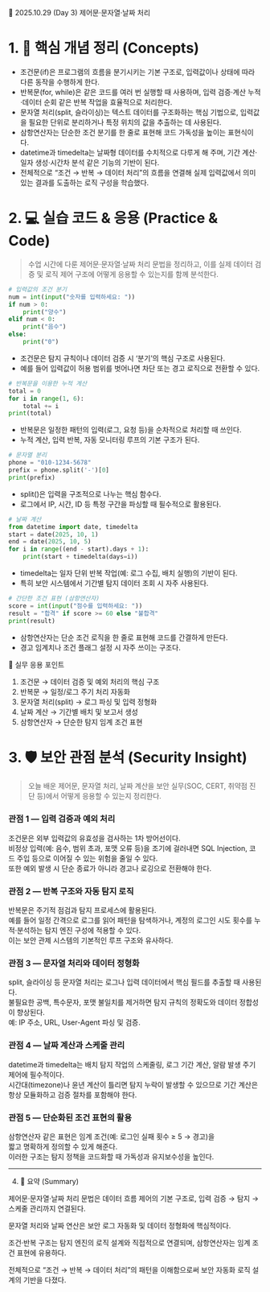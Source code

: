 📄 2025.10.29 (Day 3) 제어문·문자열·날짜 처리

# 1. 🧠 핵심 개념 정리 (Concepts)

- 조건문(if)은 프로그램의 흐름을 분기시키는 기본 구조로, 입력값이나 상태에 따라 다른 동작을 수행하게 한다.  
- 반복문(for, while)은 같은 코드를 여러 번 실행할 때 사용하며, 입력 검증·계산 누적·데이터 순회 같은 반복 작업을 효율적으로 처리한다.  
- 문자열 처리(split, 슬라이싱)는 텍스트 데이터를 구조화하는 핵심 기법으로, 입력값을 필요한 단위로 분리하거나 특정 위치의 값을 추출하는 데 사용된다.  
- 삼항연산자는 단순한 조건 분기를 한 줄로 표현해 코드 가독성을 높이는 표현식이다.  
- datetime과 timedelta는 날짜형 데이터를 수치적으로 다루게 해 주며, 기간 계산·일자 생성·시간차 분석 같은 기능의 기반이 된다.  
- 전체적으로 “조건 → 반복 → 데이터 처리”의 흐름을 연결해 실제 입력값에서 의미 있는 결과를 도출하는 로직 구성을 학습했다.  


# 2. 💻 실습 코드 & 응용 (Practice & Code)

> 수업 시간에 다룬 제어문·문자열·날짜 처리 문법을 정리하고, 이를 실제 데이터 검증 및 로직 제어 구조에 어떻게 응용할 수 있는지를 함께 분석한다.

```python
# 입력값의 조건 분기
num = int(input("숫자를 입력하세요: "))
if num > 0:
    print("양수")
elif num < 0:
    print("음수")
else:
    print("0")
```

- 조건문은 탐지 규칙이나 데이터 검증 시 ‘분기’의 핵심 구조로 사용된다.
- 예를 들어 입력값이 허용 범위를 벗어나면 차단 또는 경고 로직으로 전환할 수 있다.

```python
# 반복문을 이용한 누적 계산
total = 0
for i in range(1, 6):
    total += i
print(total)
```

- 반복문은 일정한 패턴의 입력(로그, 요청 등)을 순차적으로 처리할 때 쓰인다.
- 누적 계산, 입력 반복, 자동 모니터링 루프의 기본 구조가 된다.

```python
# 문자열 분리
phone = "010-1234-5678"
prefix = phone.split('-')[0]
print(prefix)
```

- split()은 입력을 구조적으로 나누는 핵심 함수다.
- 로그에서 IP, 시간, ID 등 특정 구간을 파싱할 때 필수적으로 활용된다.

```python
# 날짜 계산
from datetime import date, timedelta
start = date(2025, 10, 1)
end = date(2025, 10, 5)
for i in range((end - start).days + 1):
    print(start + timedelta(days=i))
```

- timedelta는 일자 단위 반복 작업(예: 로그 수집, 배치 실행)의 기반이 된다.
- 특히 보안 시스템에서 기간별 탐지 데이터 조회 시 자주 사용된다.

```python
# 간단한 조건 표현 (삼항연산자)
score = int(input("점수를 입력하세요: "))
result = "합격" if score >= 60 else "불합격"
print(result)
```

- 삼항연산자는 단순 조건 로직을 한 줄로 표현해 코드를 간결하게 만든다.
- 경고 임계치나 조건 플래그 설정 시 자주 쓰이는 구조다.

🧩 실무 응용 포인트

1. 조건문 → 데이터 검증 및 예외 처리의 핵심 구조
2. 반복문 → 일정/로그 주기 처리 자동화
3. 문자열 처리(split) → 로그 파싱 및 입력 정형화
4. 날짜 계산 → 기간별 배치 및 보고서 생성
5. 삼항연산자 → 단순한 탐지 임계 조건 표현

# 3. 🛡️ 보안 관점 분석 (Security Insight)

> 오늘 배운 제어문, 문자열 처리, 날짜 계산을 보안 실무(SOC, CERT, 취약점 진단 등)에서 어떻게 응용할 수 있는지 정리한다.

### 관점 1 — 입력 검증과 예외 처리
조건문은 외부 입력값의 유효성을 검사하는 1차 방어선이다.  
비정상 입력(예: 음수, 범위 초과, 포맷 오류 등)을 조기에 걸러내면  SQL Injection, 코드 주입 등으로 이어질 수 있는 위험을 줄일 수 있다.  
또한 예외 발생 시 단순 종료가 아니라 경고나 로깅으로 전환해야 한다.

### 관점 2 — 반복 구조와 자동 탐지 로직
반복문은 주기적 점검과 탐지 프로세스에 활용된다.  
예를 들어 일정 간격으로 로그를 읽어 패턴을 탐색하거나, 계정의 로그인 시도 횟수를 누적·분석하는 탐지 엔진 구성에 적용할 수 있다.  
이는 보안 관제 시스템의 기본적인 루프 구조와 유사하다.

### 관점 3 — 문자열 처리와 데이터 정형화
split, 슬라이싱 등 문자열 처리는 로그나 입력 데이터에서 핵심 필드를 추출할 때 사용된다.  
불필요한 공백, 특수문자, 포맷 불일치를 제거하면 탐지 규칙의 정확도와 데이터 정합성이 향상된다.  
예: IP 주소, URL, User-Agent 파싱 및 검증.

### 관점 4 — 날짜 계산과 스케줄 관리
datetime과 timedelta는 배치 탐지 작업의 스케줄링, 로그 기간 계산, 알람 발생 주기 제어에 필수적이다.  
시간대(timezone)나 윤년 계산이 틀리면 탐지 누락이 발생할 수 있으므로 기간 계산은 항상 모듈화하고 검증 절차를 포함해야 한다.

### 관점 5 — 단순화된 조건 표현의 활용
삼항연산자 같은 표현은 임계 조건(예: 로그인 실패 횟수 ≥ 5 → 경고)을  
짧고 명확하게 정의할 수 있게 해준다.  
이러한 구조는 탐지 정책을 코드화할 때 가독성과 유지보수성을 높인다.

---

4. 🧩 요약 (Summary)

제어문·문자열·날짜 처리 문법은 데이터 흐름 제어의 기본 구조로,
입력 검증 → 탐지 → 스케줄 관리까지 연결된다.

문자열 처리와 날짜 연산은 보안 로그 자동화 및 데이터 정형화에 핵심적이다.

조건·반복 구조는 탐지 엔진의 로직 설계와 직접적으로 연결되며,
삼항연산자는 임계 조건 표현에 유용하다.

전체적으로 “조건 → 반복 → 데이터 처리”의 패턴을 이해함으로써
보안 자동화 로직 설계의 기반을 다졌다.
